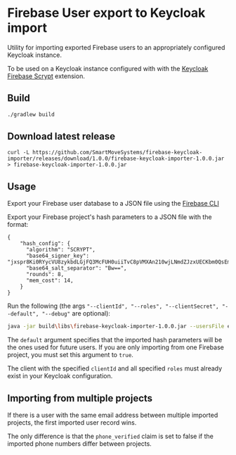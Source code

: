 # Firebase User export to Keycloak import

Utility for importing exported Firebase users to an appropriately configured Keycloak instance.

To be used on a Keycloak instance configured with with the [Keycloak Firebase Scrypt](https://github.com/SmartMoveSystems/keycloak-firebase-scrypt) extension.

## Build

```bash
./gradlew build
```

## Download latest release

```
curl -L https://github.com/SmartMoveSystems/firebase-keycloak-importer/releases/download/1.0.0/firebase-keycloak-importer-1.0.0.jar > firebase-keycloak-importer-1.0.0.jar
```

## Usage

Export your Firebase user database to a JSON file using the [Firebase CLI](https://firebase.google.com/docs/cli/auth)

Export your Firebase project's hash parameters to a JSON file with the format:

```
{
    "hash_config": {
      "algorithm": "SCRYPT",
      "base64_signer_key": "jxspr8Ki0RYycVU8zykbdLGjFQ3McFUH0uiiTvC8pVMXAn210wjLNmdZJzxUECKbm0QsEmYUSDzZvpjeJ9WmXA==",
      "base64_salt_separator": "Bw==",
      "rounds": 8,
      "mem_cost": 14,
    }
}
```

Run the following (the args `"--clientId", "--roles", "--clientSecret", "--default", "--debug"` are optional):

```bash
java -jar build\libs\firebase-keycloak-importer-1.0.0.jar --usersFile example_users.json --hashParamsFile example_hash_config.json --adminUser support@smartmovetaxis.com --adminPassword admin --realm smartmove --serverUrl http://localhost:8080/auth --default true
```

The `default` argument specifies that the imported hash parameters will be the ones used for future users.
If you are only importing from one Firebase project, you must set this argument to `true`.

The client with the specified `clientId` and all specified `roles` must already exist in your Keycloak configuration.

## Importing from multiple projects

If there is a user with the same email address between multiple imported projects, the first imported user record wins.

The only difference is that the `phone_verified` claim is set to false if the imported phone numbers differ between projects.